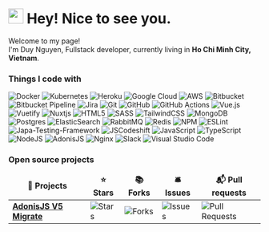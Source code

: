 # <img src="https://emojis.slackmojis.com/emojis/images/1531849430/4246/blob-sunglasses.gif?1531849430" width="30"/> Hey! Nice to see you.



Welcome to my page! </br> I'm Duy Nguyen, Fullstack developer, currently living in <b>Ho Chi Minh City, Vietnam</b>.

### Things I code with

![Docker](https://img.shields.io/badge/Docker-%230db7ed.svg?style=flat-square&logo=docker&logoColor=white)
![Kubernetes](https://img.shields.io/badge/Kubernetes-%23326ce5.svg?style=flat-square&logo=kubernetes&logoColor=white)
![Heroku](https://img.shields.io/badge/Heroku-%23430098.svg?style=flat-square&logo=heroku&logoColor=white)
![Google Cloud](https://img.shields.io/badge/Google%20Cloud%20Platform-%234285F4.svg?style=flat-square&logo=google-cloud&logoColor=white)
![AWS](https://img.shields.io/badge/AWS-%23FF9900.svg?style=flat-square&logo=amazon-aws&logoColor=white)
![Bitbucket](https://img.shields.io/badge/Bitbucket-%230047B3.svg?style=flat-square&logo=bitbucket&logoColor=white)
![Bitbucket Pipeline](https://img.shields.io/badge/Bitbucket%20Pipeline-%230047B3.svg?style=flat-square&logo=bitbucket&logoColor=white)
![Jira](https://img.shields.io/badge/Jira-%230A0FFF.svg?style=flat-square&logo=jira&logoColor=white)
![Git](https://img.shields.io/badge/Git-%23F05033.svg?style=flat-square&logo=git&logoColor=white)
![GitHub](https://img.shields.io/badge/Github-%23121011.svg?style=flat-square&logo=github&logoColor=white)
![GitHub Actions](https://img.shields.io/badge/Github%20Actions-%232671E5.svg?style=flat-square&logo=githubactions&logoColor=white)
![Vue.js](https://img.shields.io/badge/Vue.js-%2335495e.svg?style=flat-square&logo=vuedotjs&logoColor=%234FC08D)
![Vuetify](https://img.shields.io/badge/Vuetify-1867C0?style=flat-square&logo=vuetify&logoColor=AEDDFF)
![Nuxtjs](https://img.shields.io/badge/Nuxt-002E3B?style=flat-square&logo=nuxtdotjs&logoColor=#00DC82)
![HTML5](https://img.shields.io/badge/HTML5-%23E34F26.svg?style=flat-square&logo=html5&logoColor=white)
![SASS](https://img.shields.io/badge/Sass-hotpink.svg?style=flat-square&logo=SASS&logoColor=white)
![TailwindCSS](https://img.shields.io/badge/Tailwind%20CSS-%2338B2AC.svg?flat-square&logo=tailwind-css&logoColor=white)
![MongoDB](https://img.shields.io/badge/MongoDB-%234ea94b.svg?style=flat-square&logo=mongodb&logoColor=white)
![Postgres](https://img.shields.io/badge/Postgres-%23316192.svg?style=flat-square&logo=postgresql&logoColor=white)
![ElasticSearch](https://img.shields.io/badge/-ElasticSearch-005571?style=flat-square&logo=elasticsearch)
![RabbitMQ](https://img.shields.io/badge/RabbitMQ-FF6600?style=flat-square&logo=rabbitmq&logoColor=white)
![Redis](https://img.shields.io/badge/Redis-%23DD0031.svg?style=flat-square&logo=redis&logoColor=white)
![NPM](https://img.shields.io/badge/NPM-%23000000.svg?style=flat-square&logo=npm&logoColor=white)
![ESLint](https://img.shields.io/badge/ESLint-4B3263?style=flat-square&logo=eslint&logoColor=white)
![Japa-Testing-Framework](https://img.shields.io/badge/-Japa%20Testing%20Framework-%23E95C6C?style=flat-square&logo=testing-library&logoColor=white)
![JSCodeshift](https://img.shields.io/badge/JSCodeshift-%23323330.svg?style=flat-square&logo=javascript&logoColor=%23F7DF1E)
![JavaScript](https://img.shields.io/badge/JavaScript-%23323330.svg?style=flat-square&logo=javascript&logoColor=%23F7DF1E)
![TypeScript](https://img.shields.io/badge/TypeScript-%23007ACC.svg?style=flat-square&logo=typescript&logoColor=white)
![NodeJS](https://img.shields.io/badge/Node.js-6DA55F?style=flat-square&logo=node.js&logoColor=white)
![AdonisJS](https://img.shields.io/badge/AdonisJS-220052.svg?style=flat-square&logo=adonisjs&logoColor=white)
![Nginx](https://img.shields.io/badge/Nginx-%23009639.svg?style=flat-square&logo=nginx&logoColor=white)
![Slack](https://img.shields.io/badge/Slack-4A154B?style=flat-square&logo=slack&logoColor=white)
![Visual Studio Code](https://img.shields.io/badge/Visual%20Studio%20Code-0078d7.svg?style=flat-square&logo=visual-studio-code&logoColor=white)

### Open source projects

<table>
  <thead align="center">
    <tr border: none;>
      <td><b>🎁 Projects</b></td>
      <td><b>⭐ Stars</b></td>
      <td><b>📚 Forks</b></td>
      <td><b>🛎 Issues</b></td>
      <td><b>📬 Pull requests</b></td>
    </tr>
  </thead>
  <tbody>
    <tr>
      <td><a href="https://github.com/noname1908/adonis-v5-migrate"><b>AdonisJS V5 Migrate</b></a></td>
      <td><img alt="Stars" src="https://img.shields.io/github/stars/noname1908/adonis-v5-migrate?style=flat-square&labelColor=343b41"/></td>
      <td><img alt="Forks" src="https://img.shields.io/github/forks/noname1908/adonis-v5-migrate?style=flat-square&labelColor=343b41"/></td>
      <td><img alt="Issues" src="https://img.shields.io/github/issues/noname1908/adonis-v5-migrate?style=flat-square&labelColor=343b41"/></td>
      <td><img alt="Pull Requests" src="https://img.shields.io/github/issues-pr/noname1908/adonis-v5-migrate?style=flat-square&labelColor=343b41"/></td>
    </tr>
  </tbody>
</table>

<!---
noname1908/noname1908 is a ✨ special ✨ repository because its `README.md` (this file) appears on your GitHub profile.
You can click the Preview link to take a look at your changes.
--->
